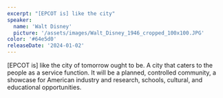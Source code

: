 ```yaml
---
excerpt: "[EPCOT is] like the city"
speaker:
  name: 'Walt Disney'
  picture: '/assets/images/Walt_Disney_1946_cropped_100x100.JPG'
color: '#64e5d0'
releaseDate: '2024-01-02'
---
```

[EPCOT is] like the city of tomorrow ought to be. A city that caters to the people as a service function. It will be a planned, controlled community, a showcase for American industry and research, schools, cultural, and educational opportunities.